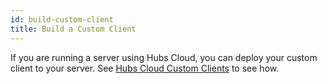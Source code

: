 ```yaml
---
id: build-custom-client
title: Build a Custom Client
---
```


If you are running a server using Hubs Cloud, you can deploy your custom client to your server. See [Hubs Cloud Custom Clients](hubs-cloud-custom-clients-ko.md) to see how.
